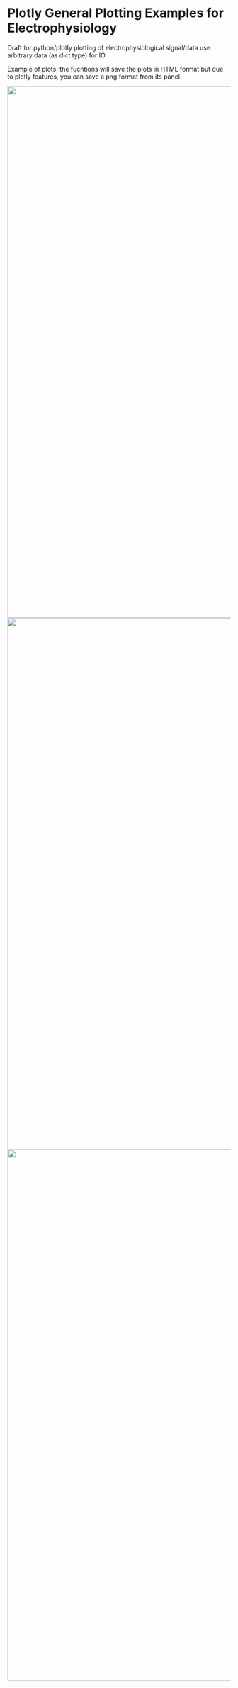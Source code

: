 # Plotly General Plotting Examples for Electrophysiology

Draft for python/plotly plotting of electrophysiological signal/data
use arbitrary data (as dict type) for IO

Example of plots; the fucntions will save the plots in HTML format but due to plotly features, you can save a png format from its panel.


<img src="https://github.com/HNXJ/PlotlyDraft/blob/main/pfc_spectral_coherence.png" width="1200"/>

<img src="https://github.com/HNXJ/PlotlyDraft/blob/main/pfc_spectral_powers.png" width="1200"/>

<img src="https://github.com/HNXJ/PlotlyDraft/blob/main/basic_all_trial_granger.png" width="1200"/>
